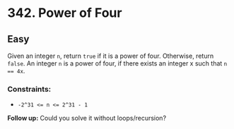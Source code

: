 # 342. Power of Four

## Easy

Given an integer `n`, return `true` if it is a power of four. Otherwise, return `false`.
An integer `n` is a power of four, if there exists an integer x such that `n == 4x`.

### Constraints:

- `-2^31 <= n <= 2^31 - 1`

**Follow up:** Could you solve it without loops/recursion?
